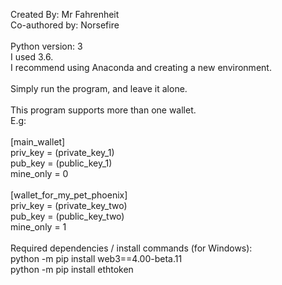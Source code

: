 Created By: Mr Fahrenheit\
Co-authored by: Norsefire\
\
Python version: 3\
I used 3.6.\
I recommend using Anaconda and creating a new environment.\
\
Simply run the program, and leave it alone.\
\
This program supports more than one wallet.\
E.g:\
\
[main_wallet]\
priv_key = (private_key_1)\
pub_key = (public_key_1)\
mine_only = 0\
\
[wallet_for_my_pet_phoenix]\
priv_key = (private_key_two)\
pub_key = (public_key_two)\
mine_only = 1\
\
Required dependencies / install commands (for Windows):\
python -m pip install web3==4.00-beta.11\
python -m pip install ethtoken
